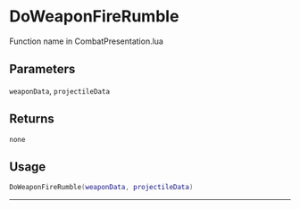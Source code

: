 # DoWeaponFireRumble
Function name in CombatPresentation.lua
## Parameters
`weaponData`, `projectileData`
## Returns
`none`
## Usage
```lua
DoWeaponFireRumble(weaponData, projectileData)
```
---
